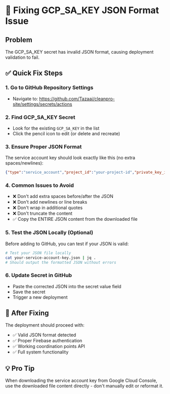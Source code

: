 # 🔧 Fixing GCP_SA_KEY JSON Format Issue

## Problem
The GCP_SA_KEY secret has invalid JSON format, causing deployment validation to fail.

## ✅ Quick Fix Steps

### 1. Go to GitHub Repository Settings
- Navigate to: https://github.com/Tazaai/cleanpro-site/settings/secrets/actions

### 2. Find GCP_SA_KEY Secret
- Look for the existing `GCP_SA_KEY` in the list
- Click the pencil icon to edit (or delete and recreate)

### 3. Ensure Proper JSON Format
The service account key should look exactly like this (no extra spaces/newlines):

```json
{"type":"service_account","project_id":"your-project-id","private_key_id":"key-id","private_key":"-----BEGIN PRIVATE KEY-----\nYOUR_PRIVATE_KEY_HERE\n-----END PRIVATE KEY-----\n","client_email":"service-account@project.iam.gserviceaccount.com","client_id":"client-id","auth_uri":"https://accounts.google.com/o/oauth2/auth","token_uri":"https://oauth2.googleapis.com/token","auth_provider_x509_cert_url":"https://www.googleapis.com/oauth2/v1/certs","client_x509_cert_url":"https://www.googleapis.com/..."}
```

### 4. Common Issues to Avoid
- ❌ Don't add extra spaces before/after the JSON
- ❌ Don't add newlines or line breaks
- ❌ Don't wrap in additional quotes
- ❌ Don't truncate the content
- ✅ Copy the ENTIRE JSON content from the downloaded file

### 5. Test the JSON Locally (Optional)
Before adding to GitHub, you can test if your JSON is valid:

```bash
# Test your JSON file locally
cat your-service-account-key.json | jq .
# Should output the formatted JSON without errors
```

### 6. Update Secret in GitHub
- Paste the corrected JSON into the secret value field
- Save the secret
- Trigger a new deployment

## 🚀 After Fixing
The deployment should proceed with:
- ✅ Valid JSON format detected
- ✅ Proper Firebase authentication
- ✅ Working coordination points API
- ✅ Full system functionality

## 💡 Pro Tip
When downloading the service account key from Google Cloud Console, use the downloaded file content directly - don't manually edit or reformat it.